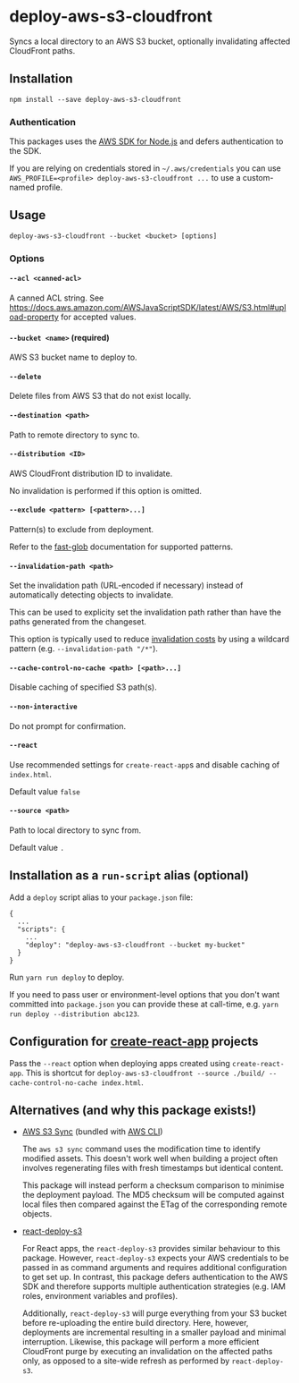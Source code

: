 # deploy-aws-s3-cloudfront

Syncs a local directory to an AWS S3 bucket, optionally invalidating affected CloudFront paths.

## Installation

    npm install --save deploy-aws-s3-cloudfront

### Authentication

This packages uses the [AWS SDK for Node.js](https://aws.amazon.com/sdk-for-node-js/) and defers authentication to the SDK.

If you are relying on credentials stored in `~/.aws/credentials` you can use `AWS_PROFILE=<profile> deploy-aws-s3-cloudfront ...` to use a custom-named profile.

## Usage

    deploy-aws-s3-cloudfront --bucket <bucket> [options]

### Options

#### `--acl <canned-acl>`

A canned ACL string. See https://docs.aws.amazon.com/AWSJavaScriptSDK/latest/AWS/S3.html#upload-property for accepted values.

#### `--bucket <name>` (required)

AWS S3 bucket name to deploy to.

#### `--delete`

Delete files from AWS S3 that do not exist locally.

#### `--destination <path>`

Path to remote directory to sync to.

#### `--distribution <ID>`

AWS CloudFront distribution ID to invalidate.

No invalidation is performed if this option is omitted.

#### `--exclude <pattern> [<pattern>...]`

Pattern(s) to exclude from deployment.

Refer to the [fast-glob](https://www.npmjs.com/package/fast-glob) documentation for supported patterns.

#### `--invalidation-path <path>`

Set the invalidation path (URL-encoded if necessary) instead of automatically detecting objects to invalidate.

This can be used to explicity set the invalidation path rather than have the paths generated from the changeset.

This option is typically used to reduce [invalidation costs](https://docs.aws.amazon.com/AmazonCloudFront/latest/DeveloperGuide/Invalidation.html#PayingForInvalidation) by using a wildcard pattern (e.g. `--invalidation-path "/*"`).

#### `--cache-control-no-cache <path> [<path>...]`

Disable caching of specified S3 path(s).

#### `--non-interactive`

Do not prompt for confirmation.

#### `--react`

Use recommended settings for `create-react-app`s and disable caching of `index.html`.

Default value `false`

#### `--source <path>`

Path to local directory to sync from.

Default value `.`

## Installation as a `run-script` alias (optional)

Add a `deploy` script alias to your `package.json` file:

    {
      ...
      "scripts": {
        ...
        "deploy": "deploy-aws-s3-cloudfront --bucket my-bucket"
      }
    }

Run `yarn run deploy` to deploy.

If you need to pass user or environment-level options that you don't want committed into `package.json` you can provide these at call-time, e.g. `yarn run deploy --distribution abc123`.

## Configuration for [create-react-app](https://github.com/facebook/create-react-app) projects

Pass the `--react` option when deploying apps created using `create-react-app`. This is shortcut for `deploy-aws-s3-cloudfront --source ./build/ --cache-control-no-cache index.html`.

## Alternatives (and why this package exists!)

* [AWS S3 Sync](https://docs.aws.amazon.com/cli/latest/reference/s3/sync.html) (bundled with [AWS CLI](https://aws.amazon.com/cli/))

  The `aws s3 sync` command uses the modification time to identify modified assets. This doesn't work well when building a project often involves regenerating files with fresh timestamps but identical content.

  This package will instead perform a checksum comparison to minimise the deployment payload. The MD5 checksum will be computed against local files then compared against the ETag of the corresponding remote objects.

* [react-deploy-s3](https://www.npmjs.com/package/react-deploy-s3)

  For React apps, the `react-deploy-s3` provides similar behaviour to this package. However, `react-deploy-s3` expects your AWS credentials to be passed in as command arguments and requires additional configuration to get set up. In contrast, this package defers authentication to the AWS SDK and therefore supports multiple authentication strategies (e.g. IAM roles, environment variables and profiles).

  Additionally, `react-deploy-s3` will purge everything from your S3 bucket before re-uploading the entire build directory. Here, however, deployments are incremental resulting in a smaller payload and minimal interruption. Likewise, this package will perform a more efficient CloudFront purge by executing an invalidation on the affected paths only, as opposed to a site-wide refresh as performed by `react-deploy-s3`.
